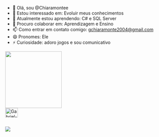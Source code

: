 - 👋 Olá, sou @Chiaramontee
- 👀 Estou interessado em: Evoluir meus conhecimentos
- 🌱 Atualmente estou aprendendo: C# e SQL Server
- 💞️ Procuro colaborar em: Aprendizagem e Ensino
- 📫 Como entrar em contato comigo: gchiaramonte2004@gmail.com
- 😄 Pronomes: Ele
- ⚡ Curiosidade: adoro jogos  e sou comunicativo


<!---
Chiaramontee/Chiaramontee is a ✨ special ✨ repository because its `README.md` (this file) appears on your GitHub profile.
You can click the Preview link to take a look at your changes.
--->
<div>
  <a href="https://https://github.com/Chiaramontee">
  <img height="180em" src="https://github-readme-stats.vercel.app/api?username=&show_icons=true&theme=blue&include_all_commits=true&count_private=true"/>
  
 
 <div>

   <img align="center" alt="Gabriel-C" height="30" width="40" src="https://cdn.jsdelivr.net/gh/devicons/devicon@latest/icons/c/c-original.svg" />
 </div>
 
 ##
 
 <div>
   <a href="https://www.instagram.com/gabriel__chiaramonte/" target="_blank"><img src="https://img.shields.io/badge/Instagram-E4405F?style=for-the-badge&logo=instagram&logoColor=white" target="_blank"></a>
 </div>


